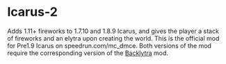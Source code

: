 # Icarus-2
Adds 1.11+ fireworks to 1.7.10 and 1.8.9 Icarus, and gives the player a stack of fireworks and an elytra upon creating the world. This is the official mod for Pre1.9 Icarus on speedrun.com/mc_dmce. Both versions of the mod require the corresponding version of the [Backlytra](https://www.curseforge.com/minecraft/mc-mods/backlytra) mod.
